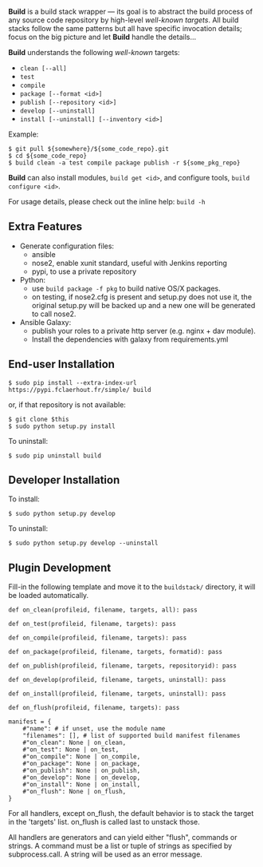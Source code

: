 **Build** is a build stack wrapper — its goal is to abstract the build process
of any source code repository by high-level *well-known targets*.
All build stacks follow the same patterns but all have specific invocation details;
focus on the big picture and let **Build** handle the details…

**Build** understands the following *well-known* targets:
  * `clean [--all]`
  * `test`
  * `compile`
  * `package [--format <id>]`
  * `publish [--repository <id>]`
  * `develop [--uninstall]`
  * `install [--uninstall] [--inventory <id>]`

Example:

	$ git pull ${somewhere}/${some_code_repo}.git
	$ cd ${some_code_repo}
	$ build clean -a test compile package publish -r ${some_pkg_repo}

**Build** can also install modules, `build get <id>`, and configure tools, `build configure <id>`.

For usage details, please check out the inline help: `build -h`

Extra Features
--------------

  * Generate configuration files:
    * ansible
    * nose2, enable xunit standard, useful with Jenkins reporting
    * pypi, to use a private repository
  * Python:
    * use `build package -f pkg` to build native OS/X packages.
    * on testing, if nose2.cfg is present and setup.py does not use it, the original setup.py will be backed up and a new one will be generated to call nose2.
  * Ansible Galaxy:
    * publish your roles to a private http server (e.g. nginx + dav module).
    * Install the dependencies with galaxy from requirements.yml

End-user Installation
---------------------

	$ sudo pip install --extra-index-url https://pypi.fclaerhout.fr/simple/ build

or, if that repository is not available:

	$ git clone $this
	$ sudo python setup.py install

To uninstall:

	$ sudo pip uninstall build

Developer Installation
----------------------

To install:

	$ sudo python setup.py develop

To uninstall:

	$ sudo python setup.py develop --uninstall

Plugin Development
------------------

Fill-in the following template and move it to the `buildstack/` directory, it will be loaded automatically.

	def on_clean(profileid, filename, targets, all): pass

	def on_test(profileid, filename, targets): pass

	def on_compile(profileid, filename, targets): pass

	def on_package(profileid, filename, targets, formatid): pass

	def on_publish(profileid, filename, targets, repositoryid): pass

	def on_develop(profileid, filename, targets, uninstall): pass

	def on_install(profileid, filename, targets, uninstall): pass

	def on_flush(profileid, filename, targets): pass

	manifest = {
		#"name": # if unset, use the module name
		"filenames": [], # list of supported build manifest filenames
		#"on_clean": None | on_clean,
		#"on_test": None | on_test,
		#"on_compile": None | on_compile,
		#"on_package": None | on_package,
		#"on_publish": None | on_publish,
		#"on_develop": None | on_develop,
		#"on_install": None | on_install,
		#"on_flush": None | on_flush,
	}

For all handlers, except on_flush, the default behavior is to stack the
target in the 'targets' list. on_flush is called last to unstack those.

All handlers are generators and can yield either "flush", commands or strings.
A command must be a list or tuple of strings as specified by subprocess.call.
A string will be used as an error message.
